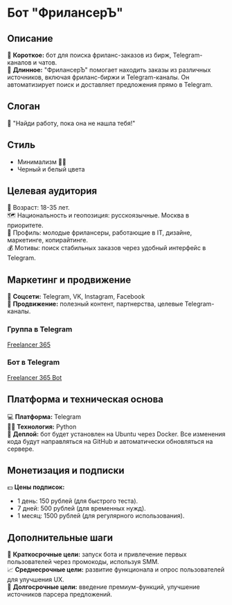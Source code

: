 # Бот "ФрилансерЪ"

## Описание

🎯 **Короткое:** бот для поиска фриланс-заказов из бирж, Telegram-каналов и чатов.  
📜 **Длинное:** "ФрилансерЪ" помогает находить заказы из различных источников, включая фриланс-биржи и Telegram-каналы. Он автоматизирует поиск и доставляет предложения прямо в Telegram.

## Слоган

💬 "Найди работу, пока она не нашла тебя!"

## Стиль

- Минимализм 🖤🤍
- Черный и белый цвета

## Целевая аудитория

👥 Возраст: 18-35 лет.  
🗺 Национальность и геопозиция: русскоязычные. Москва в приоритете.  
💼 Профиль: молодые фрилансеры, работающие в IT, дизайне, маркетинге, копирайтинге.  
💰 Мотивы: поиск стабильных заказов через удобный интерфейс в Telegram.

## Маркетинг и продвижение

📢 **Соцсети:** Telegram, VK, Instagram, Facebook  
🚀 **Продвижение:** полезный контент, партнерства, целевые Telegram-каналы.

### Группа в Telegram

[Freelancer 365](https://t.me/freelancer_365)

### Бот в Telegram

[Freelancer 365 Bot](https://t.me/freelancer_365_bot)

## Платформа и техническая основа

💻 **Платформа:** Telegram  
👨‍💻 **Технология:** Python  
🐳 **Деплой:** бот будет установлен на Ubuntu через Docker. Все изменения кода будут направляться на GitHub и автоматически обновляться на сервере.

## Монетизация и подписки

💵 **Цены подписок:**

- 1 день: 150 рублей (для быстрого теста).
- 7 дней: 500 рублей (для временных нужд).
- 1 месяц: 1500 рублей (для регулярного использования).

## Дополнительные шаги

🎯 **Краткосрочные цели:** запуск бота и привлечение первых пользователей через промокоды, используя SMM.  
📈 **Среднесрочные цели:** развитие функционала и опрос пользователей для улучшения UX.  
🚀 **Долгосрочные цели:** введение премиум-функций, улучшение источников парсера предложений.
